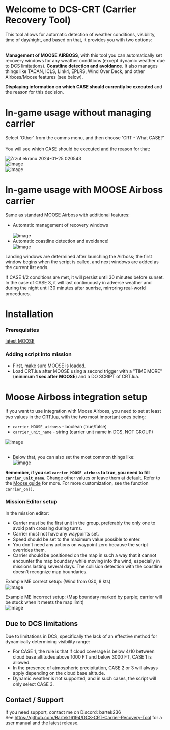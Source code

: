 # Welcome to DCS-CRT (Carrier Recovery Tool)  
This tool allows for automatic detection of weather conditions, visibility, time of day/night, and based on that, it provides you with two options:<br> <br>

**Management of MOOSE AIRBOSS**, with this tool you can automatically set recovery windows for any weather conditions (except dynamic weather due to DCS limitations). **Coastline detection and avoidance.** It also manages things like TACAN, ICLS, Link4, EPLRS, Wind Over Deck, and other Airboss/Moose features (see below).<br>  

**Displaying information on which CASE should currently be executed** and the reason for this decision.<br>  

# In-game usage without managing carrier  
Select 'Other' from the comms menu, and then choose 'CRT - What CASE?'<br>  
You will see which CASE should be executed and the reason for that:<br>  

![Zrzut ekranu 2024-01-25 020543](https://github.com/Bartek16194/DCS-CRT-Carrier-Recovery-Tool/assets/30091139/5e116716-bb02-4ec1-800e-ff28d3b42b13)  
![image](https://github.com/Bartek16194/DCS-CRT-Carrier-Recovery-Tool/assets/30091139/9518c3a2-38b8-40f4-969a-b4303d821aa5)  
![image](https://github.com/Bartek16194/DCS-CRT-Carrier-Recovery-Tool/assets/30091139/a79ae9d6-858c-4bec-a5eb-de0360728f08)  

# In-game usage with MOOSE Airboss carrier  
Same as standard MOOSE Airboss with additional features:  
- Automatic management of recovery windows<br>  
![image](https://github.com/Bartek16194/DCS-CRT-Carrier-Recovery-Tool/assets/30091139/2deba06e-66a6-415a-b548-d069e490f13f)  
- Automatic coastline detection and avoidance!  
![image](https://github.com/Bartek16194/DCS-CRT-Carrier-Recovery-Tool/assets/30091139/914c2da3-7ecd-41cd-8f1c-d8a110a63594)<br>  

Landing windows are determined after launching the Airboss; the first window begins when the script is called, and next windows are added as the current list ends.<br>  

If CASE 1/2 conditions are met, it will persist until 30 minutes before sunset. In the case of CASE 3, it will last continuously in adverse weather and during the night until 30 minutes after sunrise, mirroring real-world procedures.<br>  

# Installation  
### Prerequisites  
[latest MOOSE](https://github.com/FlightControl-Master/MOOSE/releases)<br>  

### Adding script into mission  
- First, make sure MOOSE is loaded.  
- Load CRT.lua after MOOSE using a second trigger with a "TIME MORE" (**minimum 1 sec after MOOSE**) and a DO SCRIPT of CRT.lua.<br>  

# Moose Airboss integration setup  
If you want to use integration with Moose Airboss, you need to set at least two values in the CRT.lua, with the two most important ones being:  
- `carrier_MOOSE_airboss` - boolean (true/false)  
- `carrier_unit_name` - string (carrier unit name in DCS, NOT GROUP)  

![image](https://github.com/Bartek16194/DCS-CRT-Carrier-Recovery-Tool/assets/30091139/bf8a98be-2b6a-47ef-b4ab-433da582fe6e)<br><br>  

- Below that, you can also set the most common things like:  
![image](https://github.com/user-attachments/assets/d40b9ee4-31a3-4583-b148-9a24ac3af99e)<br>  

**Remember, if you set `carrier_MOOSE_airboss` to true, you need to fill `carrier_unit_name`**. Change other values or leave them at default. Refer to the [Moose guide](https://flightcontrol-master.github.io/MOOSE_DOCS_DEVELOP/Documentation/Ops.Airboss.html) for more. For more customization, see the function `carrier_on()`.<br>  

### Mission Editor setup  
In the mission editor:  
- Carrier must be the first unit in the group, preferably the only one to avoid path crossing during turns.  
- Carrier must not have any waypoints set.  
- Speed should be set to the maximum value possible to enter.  
- You don't need any actions on waypoint zero because the script overrides them.  
- Carrier should be positioned on the map in such a way that it cannot encounter the map boundary while moving into the wind, especially in missions lasting several days. The collision detection with the coastline doesn't recognize map boundaries.<br>  

Example ME correct setup: (Wind from 030, 8 kts)  
![image](https://github.com/Bartek16194/DCS-CRT-Carrier-Recovery-Tool/assets/30091139/bdee1503-07bd-46a4-8254-7bb1783a2ac3)<br>  

Example ME incorrect setup: (Map boundary marked by purple; carrier will be stuck when it meets the map limit)  
![image](https://github.com/Bartek16194/DCS-CRT-Carrier-Recovery-Tool/assets/30091139/824fa4f9-091e-410c-b3cf-e3ab39410ded)<br>  

## Due to DCS limitations  
Due to limitations in DCS, specifically the lack of an effective method for dynamically determining visibility range:  
- For CASE 1, the rule is that if cloud coverage is below 4/10 between cloud base altitudes above 1000 FT and below 3000 FT, CASE 1 is allowed.  
- In the presence of atmospheric precipitation, CASE 2 or 3 will always apply depending on the cloud base altitude.  
- Dynamic weather is not supported, and in such cases, the script will only select CASE 3.<br>  

## Contact / Support  
If you need support, contact me on Discord: bartek236  
See https://github.com/Bartek16194/DCS-CRT-Carrier-Recovery-Tool for a user manual and the latest release.
